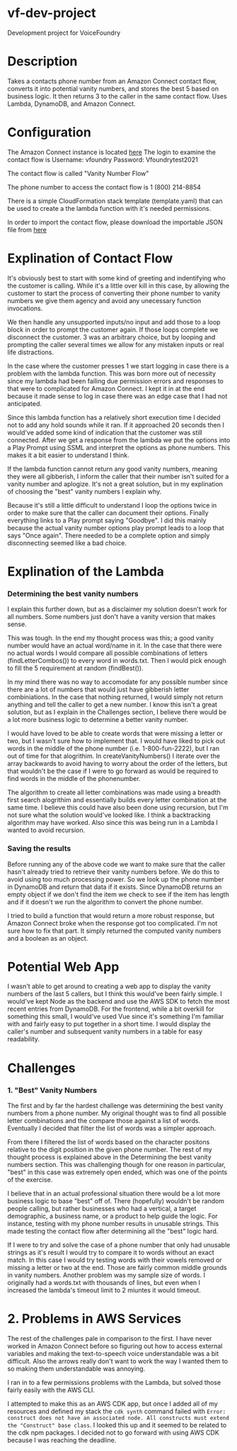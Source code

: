 # vf-dev-project
Development project for VoiceFoundry

# Description
Takes a contacts phone number from an Amazon Connect contact flow, converts it into potential vanity numbers, and stores the best 5 based on business logic. It then returns 3 to the caller in the same contact flow. Uses Lambda, DynamoDB, and Amazon Connect.

# Configuration
The Amazon Connect instance is located [here](https://voicefoundry-test-jack.my.connect.aws)
The login to examine the contact flow is
Username: vfoundry
Password: Vfoundrytest2021

The contact flow is called "Vanity Number Flow"

The phone number to access the contact flow is 1 (800) 214-8854

There is a simple CloudFormation stack template (template.yaml) that can be used to create a the lambda function with it's needed permissions.

In order to import the contact flow, please download the importable JSON file from [here](https://vf-dev-project-lambda.s3.us-west-2.amazonaws.com/Vanity+Number+Flow)

# Explination of Contact Flow
It's obviously best to start with some kind of greeting and indentifying who the customer is calling. While it's a little over kill in this case, by allowing the customer to start the process of converting their phone number to vanity numbers we give them agency and avoid any unecessary function invocations. 

We then handle any unsupported inputs/no input and add those to a loop block in order to prompt the customer again. If those loops complete we disconnect the customer. 3 was an arbitrary choice, but by looping and prompting the caller several times we allow for any mistaken inputs or real life distractions. 

In the case where the customer presses 1 we start logging in case there is a problem with the lambda function. This was born more out of necessity since my lambda had been failing due permission errors and responses to that were to complicated for Amazon Connect. I kept it in at the end because it made sense to log in case there was an edge case that I had not anticipated.

Since this lambda function has a relatively short execution time I decided not to add any hold sounds while it ran. If it approached 20 seconds then I would've added some kind of indication that the customer was still connected. After we get a response from the lambda we put the options into a Play Prompt using SSML and interpret the options as phone numbers. This makes it a bit easier to understand I think.

If the lambda function cannot return any good vanity numbers, meaning they were all gibberish, I inform the caller that their number isn't suited for a vanity number and aplogize. It's not a great solution, but in my explination of choosing the "best" vanity numbers I explain why. 

Because it's still a little difficult to understand I loop the options twice in order to make sure that the caller can document their options. Finally everything links to a Play prompt saying "Goodbye". I did this mainly because the actual vanity number options play prompt leads to a loop that says "Once again". There needed to be a complete option and simply disconnecting seemed like a bad choice.

# Explination of the Lambda
### Determining the best vanity numbers
I explain this further down, but as a disclaimer my solution doesn't work for all numbers. Some numbers just don't have a vanity version that makes sense.

This was tough. In the end my thought process was this; a good vanity number would have an actual word/name in it. In the case that there were no actual words I would compare all possible combinations of letters (findLetterCombos()) to every word in words.txt. Then I would pick enough to fill the 5 requirement at random (findBest()). 

In my mind there was no way to accomodate for any possible number since there are a lot of numbers that would just have gibberish letter combiniations. In the case that nothing returned, I would simply not return anything and tell the caller to get a new number. I know this isn't a great solution, but as I explain in the Challenges section, I believe there would be a lot more business logic to determine a better vanity number.

I would have loved to be able to create words that were missing a letter or two, but I wasn't sure how to implement that. I would have liked to pick out words in the middle of the phone number (i.e. 1-800-fun-2222), but I ran out of time for that alogrithim. In createVanityNumbers() I iterate over the array backwards to avoid having to worry about the order of the letters, but that wouldn't be the case if I were to go forward as would be required to find words in the middle of the phonenumber. 

The algorithm to create all letter combinations was made using a breadth first search alogrithim and essentially builds every letter combination at the same time. I believe this could have also been done using recursion, but I'm not sure what the solution would've looked like. I think a backtracking algorithm may have worked. Also since this was being run in a Lambda I wanted to avoid recursion.

### Saving the results
Before running any of the above code we want to make sure that the caller hasn't already tried to retrieve their vanity numbers before. We do this to avoid using too much processing power. So we look up the phone number in DynamoDB and return that data if it exists. Since DynamoDB returns an empty object if we don't find the item we check to see if the item has length and if it doesn't we run the algorithm to convert the phone number. 

I tried to build a function that would return a more robust response, but Amazon Connect broke when the response got too complicated. I'm not sure how to fix that part. It simply returned the computed vanity numbers and a boolean as an object. 

# Potential Web App
I wasn't able to get around to creating a web app to display the vanity numbers of the last 5 callers, but I think this would've been fairly simple. I would've kept Node as the backend and use the AWS SDK to fetch the most recent entries from DynamoDB. For the frontend, while a bit overkill for something this small, I would've used Vue since it's something I'm familiar with and fairly easy to put together in a short time. I would display the caller's number and subsequent vanity numbers in a table for easy readability.
# Challenges

### 1. "Best" Vanity Numbers
The first and by far the hardest challenge was determining the best vanity numbers from a phone number. My original thought was to find all possible letter combinations and the compare those against a list of words. Eventually I decided that filter the list of words was a simpler approach.

From there I filtered the list of words based on the character positons relative to the digit position in the given phone number. The rest of my thought process is explained above in the Determining the best vanity numbers section. This was challenging though for one reason in particular, "best" in this case was extremely open ended, which was one of the points of the exercise. 

I believe that in an actual professional situation there would be a lot more business logic to base "best" off of. There (hopefully) wouldn't be random people calling, but rather businesses who had a vertical, a target demographic, a business name, or a product to help guide the logic. For instance, testing with my phone number results in unusable strings. This made testing the contact flow after determining all the "best" logic hard.

If I were to try and solve the case of a phone number that only had unusable strings as it's result I would try to compare it to words without an exact match. In this case I would try testing words with their vowels removed or missing a letter or two at the end. Those are fairly common middle grounds in vanity numbers. Another problem was my sample size of words. I originally had a words.txt with thousands of lines, but even when I increased the lambda's timeout limit to 2 miuntes it would timeout.

# 2. Problems in AWS Services
The rest of the challenges pale in comparison to the first. I have never worked in Amazon Connect before so figuring out how to access external variables and making the text-to-speech voice understandable was a bit difficult. Also the arrows really don't want to work the way I wanted them to so making them understandable was annoying.

I ran in to a few permissions problems with the Lambda, but solved those fairly easily with the AWS CLI.

I attempted to make this as an AWS CDK app, but once I added all of my resources and defined my stack the ```cdk synth``` command failed with 
```Error: construct does not have an associated node. All constructs must extend the "Construct" base class```.
I looked this up and it seemed to be related to the cdk npm packages. I decided not to go forward with using AWS CDK because I was reaching the deadline.